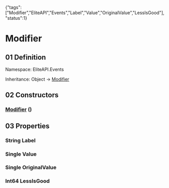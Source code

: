 {"tags":["Modifier","EliteAPI","Events","Label","Value","OriginalValue","LessIsGood"],"status":1}

# Modifier

## 01 Definition

Namespace: <span class='code'>EliteAPI.Events</span>

Inheritance: <span class='code'>Object</span> → <span class='code'>[Modifier](../../EliteAPI/Events/Modifier.html)</span>

## 02 Constructors

### <span class='code'>[Modifier](../../EliteAPI/Events/Modifier.html)</span> ()

## 03 Properties

### <span class='code'>String</span> Label

### <span class='code'>Single</span> Value

### <span class='code'>Single</span> OriginalValue

### <span class='code'>Int64</span> LessIsGood

